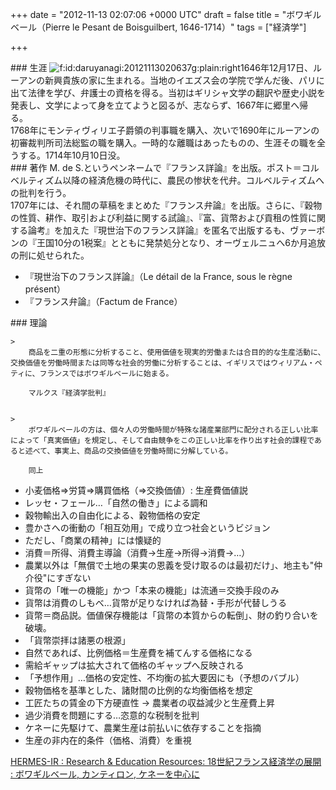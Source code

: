 
+++
date = "2012-11-13 02:07:06 +0000 UTC"
draft = false
title = "ボワギルベール（Pierre le Pesant de Boisguilbert, 1646-1714）"
tags = ["経済学"]

+++
<div class="section">
    ### 生涯
    <img src="http://cdn-ak.f.st-hatena.com/images/fotolife/d/daruyanagi/20121113/20121113020637.gif" alt="f:id:daruyanagi:20121113020637g:plain:right" title="f:id:daruyanagi:20121113020637g:plain:right" class="hatena-fotolife hatena-image-right"/>1646年12月17日、ルーアンの新興貴族の家に生まれる。当地のイエズス会の学院で学んだ後、パリに出て法律を学び、弁護士の資格を得る。当初はギリシャ文学の翻訳や歴史小説を発表し、文学によって身を立てようと図るが、志ならず、1667年に郷里へ帰る。<br/>
1768年にモンティヴィリエ子爵領の判事職を購入、次いで1690年にルーアンの初審裁判所司法総監の職を購入。一時的な離職はあったものの、生涯その職を全うする。1714年10月10日没。

</div>
<div class="section">
    ### 著作
    M. de S.というペンネームで『フランス詳論』を出版。ポスト＝コルベルティズム以降の経済危機の時代に、農民の惨状を代弁。コルベルティズムへの批判を行う。<br/>
1707年には、それ間の草稿をまとめた『フランス弁論』を出版。さらに、『穀物の性質、耕作、取引および利益に関する試論』、『富、貨幣および貢租の性質に関する論考』を加えた『現世治下のフランス詳論』を匿名で出版するも、ヴァーボンの『王国10分の1税案』とともに発禁処分となり、オーヴェルニュへ6か月追放の刑に処せられた。

<ul>
<li>『現世治下のフランス詳論』（Le détail de la France, sous le règne présent）</li>
<li>『フランス弁論』（Factum de France）</li>
</ul>
</div>
<div class="section">
    ### 理論
    
    >
        商品を二重の形態に分析すること、使用価値を現実的労働または合目的的な生産活動に、交換価値を労働時間または同等な社会的労働に分析することは、イギリスではウィリアム・ペティに、フランスではボワギルベールに始まる。

        マルクス『経済学批判』
    

    >
        ボワギルベールの方は、個々人の労働時間が特殊な諸産業部門に配分される正しい比率によって「真実価値」を規定し、そして自由競争をこの正しい比率を作り出す社会的課程であると述べて、事実上、商品の交換価値を労働時間に分解している。

        同上
    

<ul>
<li>小麦価格⇒労賃⇒購買価格（⇒交換価値）: 生産費価値説</li>
<li>レッセ・フェール…「自然の働き」による調和</li>
<li>穀物輸出入の自由化による、穀物価格の安定</li>
<li>豊かさへの衝動の「相互効用」で成り立つ社会というビジョン</li>
<li>ただし、「商業の精神」には懐疑的</li>
<li>消費＝所得、消費主導論（消費→生産→所得→消費→…）</li>
<li>農業以外は「無償で土地の果実の恩義を受け取るのは最初だけ」、地主も"仲介役"にすぎない</li>
<li>貨幣の「唯一の機能」かつ「本来の機能」は流通＝交換手段のみ</li>
<li>貨幣は消費のしもべ…貨幣が足りなければ為替・手形が代替しうる</li>
<li>貨幣＝商品説。価値保存機能は「貨幣の本質からの転倒」、財の釣り合いを破壊。</li>
<li>「貨幣崇拝は諸悪の根源」</li>
<li>自然であれば、比例価格＝生産費を補てんする価格になる</li>
<li>需給ギャップは拡大されて価格のギャップへ反映される</li>
<li>「予想作用」…価格の安定性、不均衡の拡大要因にも（予想のバブル）</li>
<li>穀物価格を基準とした、諸財間の比例的な均衡価格を想定</li>
<li>工匠たちの賃金の下方硬直性 → 農業者の収益減少と生産費上昇</li>
<li>過少消費を問題にする…恣意的な税制を批判</li>
<li>ケネーに先駆けて、農業生産は前払いに依存することを指摘</li>
<li>生産の非内在的条件（価格、消費）を重視</li>
</ul><a href="http://hermes-ir.lib.hit-u.ac.jp/rs/handle/10086/16626">HERMES-IR : Research &amp; Education Resources: 18世紀フランス経済学の展開 : ボワギルベール, カンティロン, ケネーを中心に</a>

</div>

